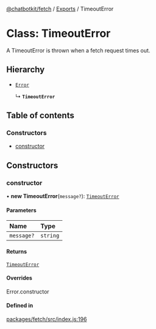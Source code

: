 [@chatbotkit/fetch](../README.md) / [Exports](../modules.md) / TimeoutError

# Class: TimeoutError

A TimeoutError is thrown when a fetch request times out.

## Hierarchy

- [`Error`]( https://developer.mozilla.org/docs/Web/JavaScript/Reference/Global_Objects/Error )

  ↳ **`TimeoutError`**

## Table of contents

### Constructors

- [constructor](TimeoutError.md#constructor)

## Constructors

### constructor

• **new TimeoutError**(`message?`): [`TimeoutError`](TimeoutError.md)

#### Parameters

| Name | Type |
| :------ | :------ |
| `message?` | `string` |

#### Returns

[`TimeoutError`](TimeoutError.md)

#### Overrides

Error.constructor

#### Defined in

[packages/fetch/src/index.js:196](https://github.com/chatbotkit/node-sdk/blob/main/packages/fetch/src/index.js#L196)
